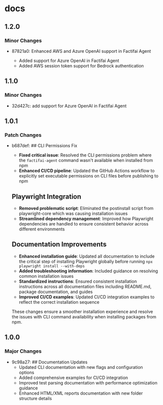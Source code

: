 # docs

## 1.2.0

### Minor Changes

- 87821a0: Enhanced AWS and Azure OpenAI support in Factifai Agent

  - Added support for Azure OpenAI in Factifai Agent
  - Added AWS session token support for Bedrock authentication

## 1.1.0

### Minor Changes

- 32d427c: add support for Azure OpenAI in Factifai Agent

## 1.0.1

### Patch Changes

- b687def: ## CLI Permissions Fix

  - **Fixed critical issue**: Resolved the CLI permissions problem where the `factifai-agent` command wasn't available when installed from npm
  - **Enhanced CI/CD pipeline**: Updated the GitHub Actions workflow to explicitly set executable permissions on CLI files before publishing to npm

  ## Playwright Integration

  - **Removed problematic script**: Eliminated the postinstall script from playwright-core which was causing installation issues
  - **Streamlined dependency management**: Improved how Playwright dependencies are handled to ensure consistent behavior across different environments

  ## Documentation Improvements

  - **Enhanced installation guide**: Updated all documentation to include the critical step of installing Playwright globally before running `npx playwright install --with-deps`
  - **Added troubleshooting information**: Included guidance on resolving common installation issues
  - **Standardized instructions**: Ensured consistent installation instructions across all documentation files including README.md, package documentation, and guides
  - **Improved CI/CD examples**: Updated CI/CD integration examples to reflect the correct installation sequence

  These changes ensure a smoother installation experience and resolve the issues with CLI command availability when installing packages from npm.

## 1.0.0

### Major Changes

- 9c98a27: ## Documentation Updates
  - Updated CLI documentation with new flags and configuration options
  - Added comprehensive examples for CI/CD integration
  - Improved test parsing documentation with performance optimization guidance
  - Enhanced HTML/XML reports documentation with new folder structure details
